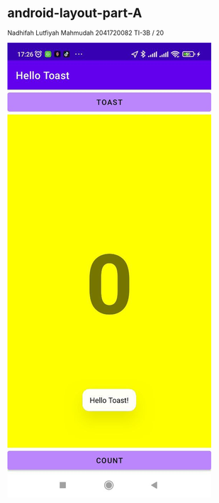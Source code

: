 # android-layout-part-A

Nadhifah Lutfiyah Mahmudah
2041720082
TI-3B / 20

![Screenshot hello_world](images/1.jpeg)
